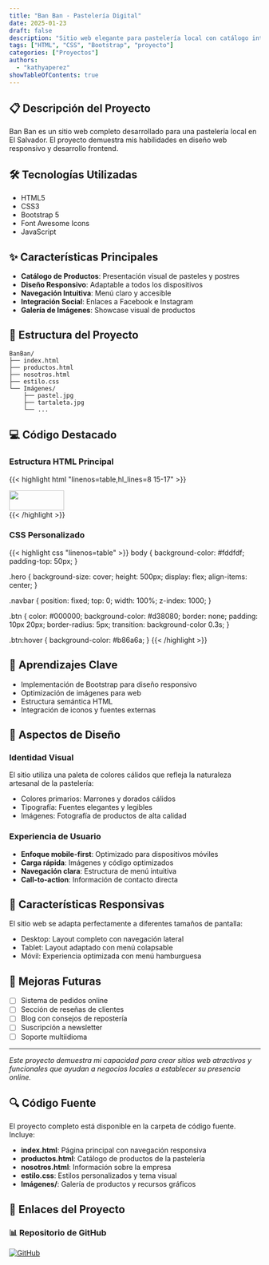 ```yaml
---
title: "Ban Ban - Pastelería Digital"
date: 2025-01-23
draft: false
description: "Sitio web elegante para pastelería local con catálogo interactivo"
tags: ["HTML", "CSS", "Bootstrap", "proyecto"]
categories: ["Proyectos"]
authors:
  - "kathyaperez"
showTableOfContents: true
---
```


## 📋 Descripción del Proyecto

Ban Ban es un sitio web completo desarrollado para una pastelería local en El Salvador. El proyecto demuestra mis habilidades en diseño web responsivo y desarrollo frontend.

## 🛠️ Tecnologías Utilizadas

- HTML5
- CSS3
- Bootstrap 5
- Font Awesome Icons
- JavaScript

## ✨ Características Principales

- **Catálogo de Productos**: Presentación visual de pasteles y postres
- **Diseño Responsivo**: Adaptable a todos los dispositivos
- **Navegación Intuitiva**: Menú claro y accesible
- **Integración Social**: Enlaces a Facebook e Instagram
- **Galería de Imágenes**: Showcase visual de productos

## 📂 Estructura del Proyecto

```
BanBan/
├── index.html
├── productos.html
├── nosotros.html
├── estilo.css
└── Imágenes/
    ├── pastel.jpg
    ├── tartaleta.jpg
    └── ...
```

## 💻 Código Destacado

### Estructura HTML Principal
{{< highlight html "linenos=table,hl_lines=8 15-17" >}}
<!DOCTYPE html>
<html lang="es">
<head>
    <meta charset="UTF-8">
    <meta name="viewport" content="width=device-width, initial-scale=1.0">
    <title>Ban Ban - Inicio</title>
    <link rel="icon" href="Imágenes/logo.png">
    <link href="https://cdn.jsdelivr.net/npm/bootstrap@5.3.0/dist/css/bootstrap.min.css" rel="stylesheet">
    <link rel="stylesheet" href="https://cdnjs.cloudflare.com/ajax/libs/font-awesome/6.4.2/css/all.min.css">
    <link rel="stylesheet" href="estilo.css">
</head>
<body>
    <!-- Barra de navegación responsiva -->
    <nav class="navbar navbar-expand-lg navbar-light bg-light">
        <div class="container">
            <a class="navbar-brand" href="index.html">
                <img src="Imágenes/logo.jpg" width="110" height="40">
            </a>
        </div>
    </nav>
</body>
</html>
{{< /highlight >}}

### CSS Personalizado
{{< highlight css "linenos=table" >}}
body {
    background-color: #fddfdf;
    padding-top: 50px;
}

.hero {
    background-size: cover;
    height: 500px;
    display: flex;
    align-items: center;
}

.navbar {
    position: fixed;
    top: 0;
    width: 100%;
    z-index: 1000;
}

.btn {
    color: #000000;
    background-color: #d38080;
    border: none;
    padding: 10px 20px;
    border-radius: 5px;
    transition: background-color 0.3s;
}

.btn:hover {
    background-color: #b86a6a;
}
{{< /highlight >}}

## 🎯 Aprendizajes Clave

- Implementación de Bootstrap para diseño responsivo
- Optimización de imágenes para web
- Estructura semántica HTML
- Integración de iconos y fuentes externas

## 🎨 Aspectos de Diseño

### Identidad Visual
El sitio utiliza una paleta de colores cálidos que refleja la naturaleza artesanal de la pastelería:
- Colores primarios: Marrones y dorados cálidos
- Tipografía: Fuentes elegantes y legibles
- Imágenes: Fotografía de productos de alta calidad

### Experiencia de Usuario
- **Enfoque mobile-first**: Optimizado para dispositivos móviles
- **Carga rápida**: Imágenes y código optimizados
- **Navegación clara**: Estructura de menú intuitiva
- **Call-to-action**: Información de contacto directa

## 📱 Características Responsivas

El sitio web se adapta perfectamente a diferentes tamaños de pantalla:
- Desktop: Layout completo con navegación lateral
- Tablet: Layout adaptado con menú colapsable
- Móvil: Experiencia optimizada con menú hamburguesa

## 🚀 Mejoras Futuras

- [ ] Sistema de pedidos online
- [ ] Sección de reseñas de clientes
- [ ] Blog con consejos de repostería
- [ ] Suscripción a newsletter
- [ ] Soporte multiidioma

---

*Este proyecto demuestra mi capacidad para crear sitios web atractivos y funcionales que ayudan a negocios locales a establecer su presencia online.*

## 🔍 Código Fuente

El proyecto completo está disponible en la carpeta de código fuente. Incluye:

- **index.html**: Página principal con navegación responsiva
- **productos.html**: Catálogo de productos de la pastelería
- **nosotros.html**: Información sobre la empresa
- **estilo.css**: Estilos personalizados y tema visual
- **Imágenes/**: Galería de productos y recursos gráficos

## 🔗 Enlaces del Proyecto

### 📊 Repositorio de GitHub

[![GitHub](https://img.shields.io/badge/GitHub-PBS--Mentoring--3era--Edicion%2FBanBan-181717?style=for-the-badge&logo=github)](https://github.com/PBS-Mentoring-3era-Edicion/BanBan)